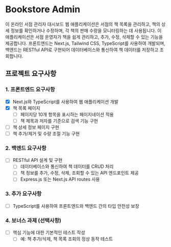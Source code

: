 # Bookstore Admin

이 온라인 서점 관리자 대시보드 웹 애플리케이션은 서점의 책 목록을 관리하고, 책의 상세 정보를 확인하거나 수정하며, 각 책의 판매 수량을 모니터링하는 데 사용됩니다. 이 애플리케이션은 서점 운영자가 책을 쉽게 관리하고, 추가, 수정, 삭제할 수 있는 기능을 제공합니다. 프론트엔드는 Next.js, Tailwind CSS, TypeScript를 사용하여 개발되며, 백엔드는 RESTful API로 구현되어 데이터베이스와 통신하여 책 데이터를 저장하고 조회합니다.

## 프로젝트 요구사항

### 1. 프론트엔드 요구사항

- [x] Next.js와 TypeScript를 사용하여 웹 애플리케이션 개발
- [x] 책 목록 페이지
  - [ ] 페이지당 10개 항목을 표시하는 페이지네이션 적용
  - [ ] 책 제목과 저자를 기준으로 검색 기능 구현
- [ ] 책 상세 정보 페이지 구현
- [ ] 책 추가/제거 및 수량 조절 기능 구현

### 2. 백엔드 요구사항

- [ ] RESTful API 설계 및 구현
  - [ ] 데이터베이스와 통신하여 책 데이터를 CRUD 처리
  - [ ] 책 정보를 추가, 수정, 삭제, 조회할 수 있는 API 엔드포인트 제공
  - [ ] Express.js 또는 Next.js API routes 사용

### 3. 추가 요구사항

- [ ] TypeScript를 사용하여 프론트엔드와 백엔드 간의 타입 안전성 보장

### 4. 보너스 과제 (선택사항)

- [ ] 핵심 기능에 대한 기본적인 테스트 작성
  - [ ] 예: 책 추가/삭제, 책 목록 조회의 정상 동작 테스트
